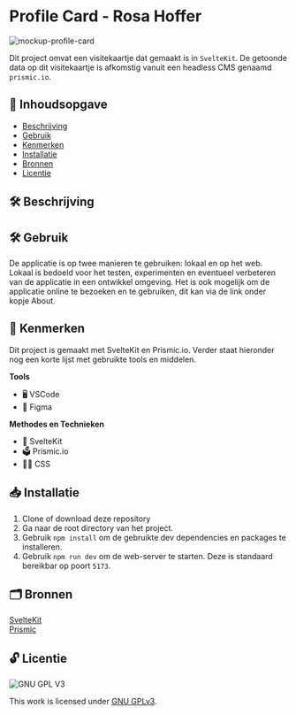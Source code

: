 # Profile Card - Rosa Hoffer

![mockup-profile-card](https://github.com/rosahoffer/your-tribe-for-life-profile-card/assets/112861375/1b251594-dd82-4dea-803a-3ddda098aa2a)

Dit project omvat een visitekaartje dat gemaakt is in `SvelteKit`. De getoonde data op dit visitekaartje is afkomstig vanuit een headless CMS genaamd `prismic.io`.

## 📖 Inhoudsopgave

  * [Beschrijving](#beschrijving)
  * [Gebruik](#gebruik)
  * [Kenmerken](#kenmerken)
  * [Installatie](#installatie)
  * [Bronnen](#bronnen)
  * [Licentie](#licentie)
    
## 🛠️ Beschrijving

## 🛠️ Gebruik

De applicatie is op twee manieren te gebruiken: lokaal en op het web. Lokaal is bedoeld voor het testen, experimenten en eventueel verbeteren van de applicatie in een ontwikkel omgeving. Het is ook mogelijk om de applicatie online te bezoeken en te gebruiken, dit kan via de link onder kopje About.

## 💎 Kenmerken

Dit project is gemaakt met SvelteKit en Prismic.io. Verder staat hieronder nog een korte lijst met gebruikte tools en middelen.

**Tools**

- 🖥️ VSCode
- 🎨 Figma

**Methodes en Technieken**

- 🚀 SvelteKit
- 🗳️ Prismic.io
- 💅🏼 CSS

## 📥 Installatie

1. Clone of download deze repository
2. Ga naar de root directory van het project.
3. Gebruik `npm install` om de gebruikte dev dependencies en packages te installeren.
4. Gebruik `npm run dev` om de web-server te starten. Deze is standaard bereikbar op poort `5173`.

## 🗂️ Bronnen

[SvelteKit](https://kit.svelte.dev/)
<br>
[Prismic](https://prismic.io/)
<br>
## 🔓 Licentie

![GNU GPL V3](https://www.gnu.org/graphics/gplv3-127x51.png)

This work is licensed under [GNU GPLv3](./LICENSE).
